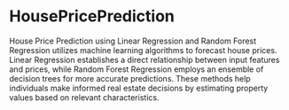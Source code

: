 # HousePricePrediction

House Price Prediction using Linear Regression and Random Forest Regression utilizes machine learning algorithms to forecast house prices. Linear Regression establishes a direct relationship between input features and prices, while Random Forest Regression employs an ensemble of decision trees for more accurate predictions. These methods help individuals make informed real estate decisions by estimating property values based on relevant characteristics.
